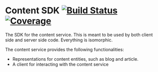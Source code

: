 # Content SDK [![Build Status](https://travis-ci.org/truesparrow/content-sdk-js.svg?branch=master)](https://travis-ci.org/truesparrow/content-sdk-js) [![Coverage](https://codecov.io/gh/truesparrow/content-sdk-js/branch/master/graph/badge.svg)](https://codecov.io/gh/truesparrow/content-sdk-js)

The SDK for the content service. This is meant to be used by both client side and server side code. Everything is isomorphic.

The content service provides the following functionalities:

- Representations for content entities, such as blog and article.
- A client for interacting with the content service
